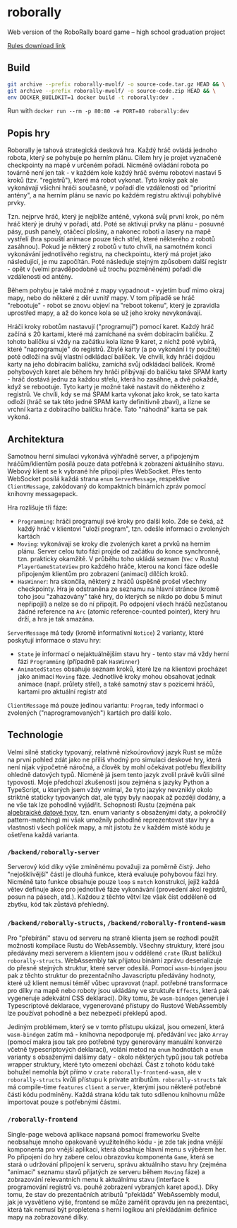# roborally

Web version of the RoboRally board game – high school graduation project

[Rules download link](https://www.hasbro.com/common/documents/60D52426B94D40B98A9E78EE4DD8BF94/3EA9626BCAE94683B6184BD7EA3F1779.pdf)

## Build

```sh
git archive --prefix roborally-mvolf/ -o source-code.tar.gz HEAD && \
git archive --prefix roborally-mvolf/ -o source-code.zip HEAD && \
env DOCKER_BUILDKIT=1 docker build -t roborally:dev .
```

Run with `docker run --rm -p 80:80 -e PORT=80 roborally:dev`

## Popis hry

Roborally je tahová strategická desková hra. Každý hráč ovládá jednoho robota, který se
pohybuje po herním plánu. Cílem hry je projet vyznačené checkpointy na mapě v určeném pořadí.
Nicméně ovládání robota po továrně není jen tak - v každém kole každý hráč svému robotovi
nastaví 5 kroků (tzv. "registrů"), které má robot vykonat. Tyto kroky pak ale vykonávají
všichni hráči současně, v pořadí dle vzdálenosti od "prioritní antény", a na herním plánu
se navíc po každém registru aktivují pohyblivé prvky.

Tzn. nejprve hráč, který je nejblíže anténě, vykoná svůj první krok, po něm hráč který je
druhý v pořadí, atd. Poté se aktivují prvky na plánu - posuvné pásy, push panely, otáčecí
plošiny, a nakonec roboti a lasery na mapě vystřelí (hra spouští animace pouze těch střel,
které některého z robotů zasáhnou). Pokud je některý z robotů v tuto chvíli, na samotném
konci vykonávání jednotlivého registru, na checkpointu, který má projet jako následující,
je mu započítán. Poté následuje stejným způsobem další registr - opět v (velmi
pravděpodobně už trochu pozměněném) pořadí dle vzdálenosti od antény.

Během pohybu je také možné z mapy vypadnout - vyjetím buď mimo okraj mapy, nebo do některé
z děr uvnitř mapy. V tom případě se hráč "rebootuje" - robot se znovu objeví na "reboot tokenu", který je zpravidla uprostřed mapy, a až do konce kola se už jeho kroky
nevykonávají.

Hráči kroky robotům nastavují ("programují") pomocí karet. Každý hráč začíná s 20 kartami,
které má zamíchané na svém dobíracím balíčku. Z tohoto balíčku si vždy na začátku kola
lízne 9 karet, z nichž poté vybírá, které "naprogramuje" do registrů. Zbylé karty (a po
vykonání i ty použité) poté odloží na svůj vlastní odkládací balíček. Ve chvíli, kdy hráči
dojdou karty na jeho dobíracím balíčku, zamíchá svůj odkládací balíček. Kromě pohybových
karet ale během hry hráči přibývají do balíčku také SPAM karty - hráč dostává jednu za každou
střelu, která ho zasáhne, a dvě pokaždé, když se rebootuje. Tyto karty je možné také nastavit
do některého z registrů. Ve chvíli, kdy se má SPAM karta vykonat jako krok, se tato karta
odloží (hráč se tak této jedné SPAM karty definitivně zbaví), a lízne se vrchní karta z
dobíracího balíčku hráče. Tato "náhodná" karta se pak vykoná.

## Architektura

Samotnou herní simulaci vykonává výhřadně server, a připojeným hráčům/klientům posílá pouze
data potřebná k zobrazení aktuálního stavu. Webový klient se k vybrané hře připojí přes
WebSocket. Přes tento WebSocket posílá každá strana `enum` `ServerMessage`, respektive
`ClientMessage`, zakódovaný do kompaktních binárních zpráv pomocí knihovny messagepack.

Hra rozlišuje tři fáze:

- `Programming`: hráči programují své kroky pro další kolo. Zde se čeká, až každý hráč v
  klientovi "uloží program", tzn. odešle informaci o zvolených kartách
- `Moving`: vykonávají se kroky dle zvolených karet a prvků na herním plánu. Server celou
  tuto fázi projde od začátku do konce synchronně, tzn. prakticky okamžitě. V průběhu toho
  ukládá seznam (`Vec` v Rustu) `PlayerGameStateView` pro každého hráče, kterou na konci fáze
  odešle připojeným klientům pro zobrazení (animaci) dílčích kroků.
- `HasWinner`: hra skončila, některý z hráčů úspěšně prošel všechny checkpointy. Hra je
  odstraněna ze seznamu na hlavní stránce (kromě toho jsou "zahazovány" také hry, do kterých
  se nikdo po dobu 5 minut nepřipojil) a nelze se do ní připojit. Po odpojení všech hráčů
  nezůstanou žádné reference na `Arc` (atomic reference-counted pointer), který hru drží,
  a hra je tak smazána.

`ServerMessage` má tedy (kromě informativní `Notice`) 2 varianty, které poskytují informace
o stavu hry:

- `State` je informací o nejaktuálnějším stavu hry - tento stav má vždy herní fázi
  `Programming` (případně pak `HasWinner`)
- `AnimatedStates` obsahuje seznam kroků, které lze na klientovi procházet jako animaci
  `Moving` fáze. Jednotlivé kroky mohou obsahovat jednak animace (např. průlety střel),
  a také samotný stav s pozicemi hráčů, kartami pro aktuální registr atd

`ClientMessage` má pouze jedinou variantu: `Program`, tedy informaci o zvolených
("naprogramovaných") kartách pro další kolo.

## Technologie

Velmi silně staticky typovaný, relativně nízkoúrovňový jazyk Rust se může na první pohled zdát
jako ne příliš vhodný pro simulaci deskové hry, která není nijak výpočetně náročná, a člověk
by mohl očekávat potřebu flexibility ohledně datových typů. Nicméně já jsem tento jazyk zvolil
právě kvůli silné typovosti. Moje předchozí zkušenosti jsou zejména s jazyky Python a
TypeScript, u kterých jsem vždy vnímal, že tyto jazyky nevznikly okolo striktně staticky
typovaných dat, ale typy byly naopak až později dodány, a ne vše tak lze pohodlně vyjádřit.
Schopnosti Rustu (zejména pak [algebraické datové typy][adt], tzn. enum varianty s obsaženými
daty, a pokročilý pattern-matching) mi však umožnily pohodlně reprezentovat stav hry a
vlastnosti všech políček mapy, a mít jistotu že v každém místě kódu je ošetřena každá varianta.

[adt]: https://en.wikipedia.org/wiki/Algebraic_data_type

### `/backend/roborally-server`

Serverový kód díky výše zmíněnému považuji za poměrně čistý. Jeho "nejošklivější" částí je
dlouhá funkce, která evaluuje pohybovou fázi hry. Nicméně tato funkce obsahuje pouze `loop` s
`match` konstrukcí, jejíž každá větev definuje akce pro jednotlivé fáze vykonávání (provedení
akcí registrů, posun na pásech, atd.). Každou z těchto větví lze však číst odděleně od zbytku,
kód tak zůstává přehledný.

### `/backend/roborally-structs`, `/backend/roborally-frontend-wasm`

Pro "přebírání" stavu od serveru na straně klienta jsem se rozhodl použít možnosti kompilace
Rustu do WebAssembly. Všechny struktury, které jsou předávány mezi serverem a klientem jsou
v oddělené `crate` (Rust balíčku) `roborally-structs`. WebAssembly tak přijatou binární
zprávu deserializuje do přesně stejných struktur, které server odesílá. Pomocí `wasm-bindgen`
jsou pak z těchto struktur do prezentačního Javascriptu předávány hodnoty, které už klient
nemusí téměř vůbec upravovat (např. potřebné transformace pro dílky na mapě nebo roboty jsou
ukládány ve struktuře `Effects`, která pak vygeneruje adekvátní CSS deklaraci). Díky tomu, že
`wasm-bindgen` generuje i Typescriptové deklarace, vygenerované přístupy do Rustové
WebAssembly lze používat pohodlně a bez nebezpečí překlepů apod.

Jediným problémem, který se v tomto přístupu ukázal, jsou omezení, která `wasm-bindgen` zatím
má - knihovna nepodporuje mj. předávání `Vec` jako `Array` (pomocí makra jsou tak pro potřebné
typy generovány manuální konverze včetně typescriptových deklarací), volání metod na `enum` hodnotách a `enum` varianty s obsaženými dalšímy daty - okolo některých typů jsou tak potřeba
wrapper struktury, které tyto omezení obchází. Část z tohoto kódu také bohužel nemohla být
přímo v `crate` `roborally-frontend-wasm`, ale v `roborally-structs` kvůli přístupu k private
atributům. `roborally-structs` tak má compile-time `features` `client` a `server`, kterými
jsou některé potřebné části kódu podmíněny. Každá strana kódu tak tuto sdílenou knihovnu může
importovat pouze s potřebnými částmi.

### `/roborally-frontend`

Single-page webová aplikace napsaná pomocí frameworku Svelte neobsahuje mnoho opakovaně
využitelného kódu - je zde tak jedna vnější komponenta pro vnější aplikaci, která obsahuje
hlavní menu s výběrem her. Po připojení do hry zabere celou obrazovku komponenta `Game`,
která se stará o udržování připojení k serveru, správu aktuálního stavu hry (zejména
"animaci" seznamu stavů přijatých ze serveru během `Moving` fáze) a zobrazování relevantních
menu k aktuálnímu stavu (interface k programování registrů vs. pouhé zobrazení vybraných karet
apod.). Díky tomu, že stav do prezentačních atributů "překládá" WebAssembly modul, jak je
vysvětleno výše, frontend se může zaměřit opravdu jen na prezentaci, která tak nemusí být
propletena s herní logikou ani překládáním definice mapy na zobrazované dílky.
